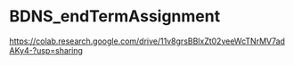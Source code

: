 # BDNS_endTermAssignment

https://colab.research.google.com/drive/11v8grsBBlxZt02veeWcTNrMV7adAKy4-?usp=sharing
